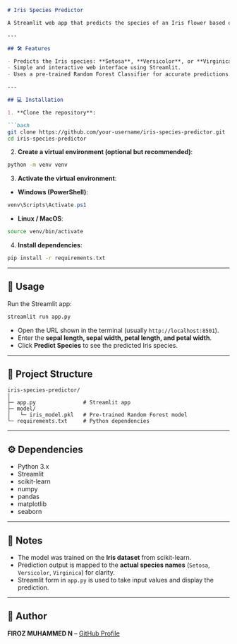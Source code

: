 ````markdown
# Iris Species Predictor

A Streamlit web app that predicts the species of an Iris flower based on sepal and petal measurements using a trained Random Forest model.

---

## 🛠 Features

- Predicts the Iris species: **Setosa**, **Versicolor**, or **Virginica**.
- Simple and interactive web interface using Streamlit.
- Uses a pre-trained Random Forest Classifier for accurate predictions.

---

## 💻 Installation

1. **Clone the repository**:

```bash
git clone https://github.com/your-username/iris-species-predictor.git
cd iris-species-predictor
````

2. **Create a virtual environment (optional but recommended)**:

```bash
python -m venv venv
```

3. **Activate the virtual environment**:

* **Windows (PowerShell)**:

```powershell
venv\Scripts\Activate.ps1
```

* **Linux / MacOS**:

```bash
source venv/bin/activate
```

4. **Install dependencies**:

```bash
pip install -r requirements.txt
```

---

## 🚀 Usage

Run the Streamlit app:

```bash
streamlit run app.py
```

* Open the URL shown in the terminal (usually `http://localhost:8501`).
* Enter the **sepal length, sepal width, petal length, and petal width**.
* Click **Predict Species** to see the predicted Iris species.

---

## 📂 Project Structure

```
iris-species-predictor/
│
├─ app.py               # Streamlit app
├─ model/
│   └─ iris_model.pkl   # Pre-trained Random Forest model
└─ requirements.txt     # Python dependencies
```

---

## ⚙️ Dependencies

* Python 3.x
* Streamlit
* scikit-learn
* numpy
* pandas
* matplotlib
* seaborn

---

## 📝 Notes

* The model was trained on the **Iris dataset** from scikit-learn.
* Prediction output is mapped to the **actual species names** (`Setosa`, `Versicolor`, `Virginica`) for clarity.
* Streamlit form in `app.py` is used to take input values and display the prediction.

---

## 🔗 Author

**FIROZ MUHAMMED N** – [GitHub Profile](https://github.com/FIROZ-N)

```
```
